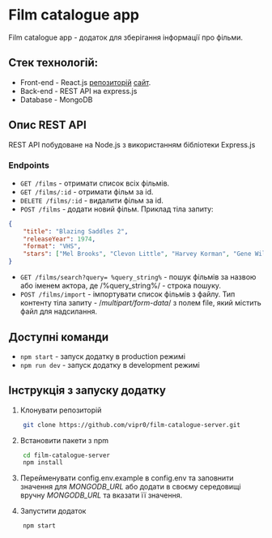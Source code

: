 # Film catalogue app
Film catalogue app - додаток для зберігання інформації про фільми. 

## Стек технологій:
* Front-end - React.js [репозиторій](https://github.com/vipr0/film-catalogue-app) [сайт](https://film-catalogue-app.vercel.app/).  
* Back-end - REST API на express.js
* Database - MongoDB

## Опис REST API
REST API побудоване на Node.js з використанням бібліотеки Express.js

### Endpoints
* `GET /films` - отримати список всіх фільмів. 
* `GET /films/:id` - отримати фільм за id.
* `DELETE /films/:id` -  видалити фільм за id.
* `POST /films` - додати новий фільм. 
Приклад тіла запиту:
```json
{
    "title": "Blazing Saddles 2",
    "releaseYear": 1974,
    "format": "VHS",
    "stars": ["Mel Brooks", "Clevon Little", "Harvey Korman", "Gene Wilder", "Slim Pickens", "Madeline Kahn"]
}
```
* `GET /films/search?query= %query_string%` - пошук фільмів за назвою або іменем актора, де /%query_string%/ - строка пошуку.
* `POST /films/import` - імпортувати список фільмів з файлу.  Тип контенту тіла запиту -  /*multipart/form-data*/ з полем file,  який містить файл для надсилання.

## Доступні команди
* `npm start` - запуск додатку в production режимі
* `npm run dev` - запуск додатку в development режимі

## Інструкція з запуску додатку
1. Клонувати репозиторій
```bash
	git clone https://github.com/vipr0/film-catalogue-server.git
```

2. Встановити пакети з npm
```bash
	cd film-catalogue-server
	npm install
```

3. Перейменувати config.env.example в config.env та заповнити значення для *MONGODB_URL* або додати в своєму середовищі вручну *MONGODB_URL*  та вказати її значення.

4. Запустити додаток
```bash
	npm start
```


